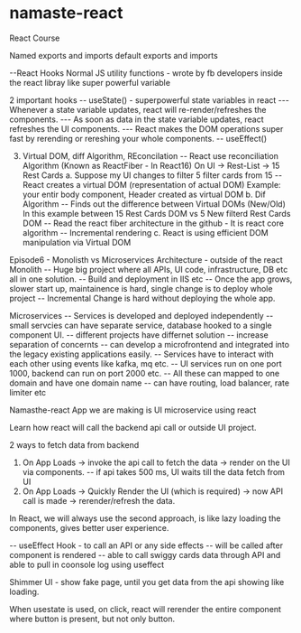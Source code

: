 # namaste-react
React Course 

Named exports and imports
default exports and imports

--React Hooks
Normal JS utility functions - wrote by fb developers inside the react libray
like super powerful variable

2 important hooks
  -- useState() - superpowerful state variables in react
     --- Whenever a state variable updates, react will re-render/refreshes the components.
     --- As soon as data in the state variable updates, react refreshes the UI components.
     --- React makes the DOM operations super fast by rerending or rereshing your whole components.
  -- useEffect()

3. Virtual DOM, diff Algorithm, REconcilation
   -- React use reconciliation Algorithm (Known as ReactFiber - In React16)
   On UI -> Rest-List -> 15 Rest Cards
    a. Suppose my UI changes to filter 5 filter cards from 15
        -- React creates a virtual DOM (representation of actual DOM)
           Example: your entir body component, Header created as virtual DOM
    b. Dif Algorithm
        -- Finds out the difference between Virtual DOMs (New/Old)
           In this example between 15 Rest Cards DOM vs 5 New filterd Rest Cards DOM
        -- Read the react fiber architecture in the github - It is react core algorithm
        -- Incremental rendering
    c. React is using efficient DOM manipulation via Virtual DOM

  
Episode6 - Monolisth vs Microservices Architecture - outside of the react
 Monolith
    -- Huge big project where all APIs, UI code, infrastructure, DB etc all in one solution.
    -- Build and deployment in IIS etc
    -- Once the app grows, slower start up, maintainence is hard, single change is to deploy whole project
    -- Incremental Change is hard without deploying the whole app.

Microservices
    --  Services is developed and deployed independently
    -- small servcies can have separate service, database hooked to a single component UI.
    -- different projects have differnet solution
    -- increase separation of concernts
    -- can develop a microfrontend and integrated into the legacy existing applications easily.
    -- Services have to interact with each other using events like kafka, mq etc.
    -- UI services run on one port 1000, backend can run on port 2000 etc. 
    -- All these can mapped to one domain and have one domain name
    -- can have routing, load balancer, rate limiter etc

Namasthe-react App we are making is UI microservice using react

Learn how react will call the backend api call or outside UI project.

2 ways to fetch data from backend

1. On App Loads -> invoke the api call to fetch the data -> render on the UI via components.
    -- if api takes 500 ms, UI waits till the data fetch from UI
2. On App Loads -> Quickly Render the UI (which is required) -> now API call is made -> rerender/refresh the data.

In React, we will always use the second approach, is like lazy loading the components, gives better user experience.

-- useEffect Hook - to call an API or any side effects -- will be called after component is rendered
-- able to call swiggy cards data through API and able to pull in coonsole log using useffect

Shimmer UI - show fake page, until you get data from the api showing like loading.

When usestate is used, on click, react will rerender the entire component where button is present, but not only button.



